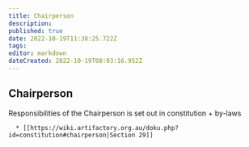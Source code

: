 ```yaml
---
title: Chairperson
description: 
published: true
date: 2022-10-19T11:38:25.722Z
tags: 
editor: markdown
dateCreated: 2022-10-19T08:03:16.952Z
---
```


## Chairperson

Responsibilities of the Chairperson is set out in constitution + by-laws

      * [[https://wiki.artifactory.org.au/doku.php?id=constitution#chairperson|Section 29]]
